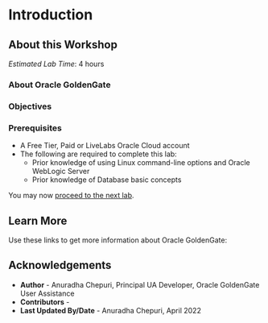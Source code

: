 # Introduction

## About this Workshop                             



*Estimated Lab Time*: 4 hours

### About Oracle GoldenGate


### Objectives

### Prerequisites
* A Free Tier, Paid or LiveLabs Oracle Cloud account
* The following are required to complete this lab:
    * Prior knowledge of using Linux command-line options and Oracle WebLogic Server
    * Prior knowledge of Database basic concepts

You may now [proceed to the next lab](#next).

## Learn More

Use these links to get more information about Oracle GoldenGate:

## Acknowledgements
* **Author** - Anuradha Chepuri, Principal UA Developer, Oracle GoldenGate User Assistance
* **Contributors** -  
* **Last Updated By/Date** - Anuradha Chepuri, April 2022
